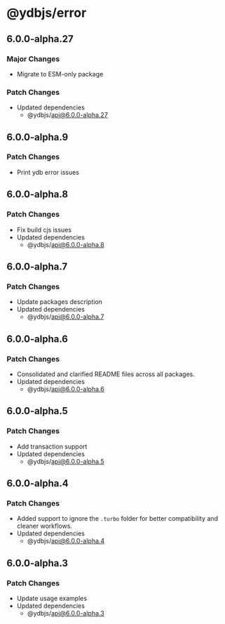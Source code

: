 # @ydbjs/error

## 6.0.0-alpha.27

### Major Changes

- Migrate to ESM-only package

### Patch Changes

- Updated dependencies
  - @ydbjs/api@6.0.0-alpha.27

## 6.0.0-alpha.9

### Patch Changes

- Print ydb error issues

## 6.0.0-alpha.8

### Patch Changes

- Fix build cjs issues
- Updated dependencies
  - @ydbjs/api@6.0.0-alpha.8

## 6.0.0-alpha.7

### Patch Changes

- Update packages description
- Updated dependencies
  - @ydbjs/api@6.0.0-alpha.7

## 6.0.0-alpha.6

### Patch Changes

- Consolidated and clarified README files across all packages.
- Updated dependencies
  - @ydbjs/api@6.0.0-alpha.6

## 6.0.0-alpha.5

### Patch Changes

- Add transaction support
- Updated dependencies
  - @ydbjs/api@6.0.0-alpha.5

## 6.0.0-alpha.4

### Patch Changes

- Added support to ignore the `.turbo` folder for better compatibility and cleaner workflows.
- Updated dependencies
  - @ydbjs/api@6.0.0-alpha.4

## 6.0.0-alpha.3

### Patch Changes

- Update usage examples
- Updated dependencies
  - @ydbjs/api@6.0.0-alpha.3
